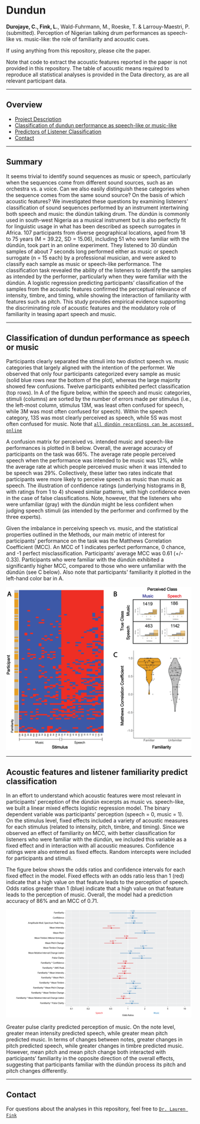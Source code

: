 # Dundun

**Durojaye, C., Fink, L.**, Wald-Fuhrmann, M., Roeske, T. & Larrouy-Maestri, P. (submitted). Perception of Nigerian talking drum performances as speech-like vs. music-like: the role of familiarity and acoustic cues. 

If using anything from this repository, please cite the paper.

Note that code to extract the acoustic features reported in the paper is not provided in this repository. The table of acoustic means required to reproduce all statistical analyses is provided in the Data directory, as are all relevant participant data. 


___
## Overview

- [Project Description](#summary)
- [Classification of dundun performance as speech-like or music-like](#Classification-of-dundun-performance-as-speech-or-music)
- [Predictors of Listener Classification](#Acoustic-features-and-listener-familiarity-predict-classification)
- [Contact](#contact)

___
## Summary
It seems trivial to identify sound sequences as music or speech, particularly when the sequences come from different sound sources, such as an orchestra vs. a voice. Can we also easily distinguish these categories when the sequence comes from the same sound source? On the basis of which acoustic features? We investigated these questions by examining listeners' classification of sound sequences performed by an instrument intertwining both speech and music: the dùndún talking drum. The dùndún is commonly used in south-west Nigeria as a musical instrument but is also perfectly fit for linguistic usage in what has been described as speech surrogates in Africa. 107 participants from diverse geographical locations, aged from 18 to 75 years (M = 39.22, SD = 15.06), including 51 who were familiar with the dùndún, took part in an online experiment. They listened to 30 dùndún samples of about 7 seconds long performed either as music or speech surrogate (n = 15 each) by a professional musician, and were asked to classify each sample as music or speech-like performance. The classification task revealed the ability of the listeners to identify the samples as intended by the performer, particularly when they were familiar with the dùndún. A logistic regression predicting participants’ classification of the samples from the acoustic features confirmed the perceptual relevance of intensity, timbre, and timing, while showing the interaction of familiarity with features such as pitch. This study provides empirical evidence supporting the discriminating role of acoustic features and the modulatory role of familiarity in teasing apart speech and music.

___
## Classification of dundun performance as speech or music
Participants clearly separated the stimuli into two distinct speech vs. music categories that largely aligned with the intention of the performer. We observed that only four participants categorized every sample as music (solid blue rows near the bottom of the plot), whereas the large majority showed few confusions. Twelve participants exhibited perfect classification (top rows). In A of the figure below, within the speech and music categories, stimuli (columns) are sorted by the number of errors made per stimulus (i.e., the left-most column, stimulus 13M, was least often confused for speech, while 3M was most often confused for speech). Within the speech category, 13S was most clearly perceived as speech, while 5S was most often confused for music. Note that <a href="https://edmond.mpdl.mpg.de/imeji/collection/ovmWl7rLtIiGSv1v" target="_blank">`all dùndún recordings can be accessed online`</a>

A confusion matrix for perceived vs. intended music and speech-like performances is plotted in B below. Overall, the average accuracy of participants on the task was 66%. The average rate people perceived speech when the performance was intended to be music was 12%, while the average rate at which people perceived music when it was intended to be speech was 29%. Collectively, these latter two rates indicate that participants were more likely to perceive speech as music than music as speech. The illustration of confidence ratings (underlying histograms in B, with ratings from 1 to 4) showed similar patterns, with high confidence even in the case of false classifications. Note, however, that the listeners who were unfamiliar (gray) with the dùndún might be less confident when judging speech stimuli (as intended by the performer and confirmed by the three experts).   

Given the imbalance in perceiving speech vs. music, and the statistical properties outlined in the Methods, our main metric of interest for participants’ performance on the task was the Matthews Correlation Coefficient (MCC). An MCC of 1 indicates perfect performance, 0 chance, and -1 perfect misclassification. Participants’ average MCC was 0.61 (+/- 0.33). Participants who were familiar with the dùndún exhibited a significantly higher MCC, compared to those who were unfamiliar with the dùndún (see C below). Also note that participants' familiarity it plotted in the left-hand color bar in A. 

![image](/images/dundun_fig4_perception_violinMCC.png)

___
## Acoustic features and listener familiarity predict classification
In an effort to understand which acoustic features were most relevant in participants’ perception of the dùndún excerpts as music vs. speech-like, we built a linear mixed effects logistic regression model. The binary dependent variable was participants’ perception (speech = 0, music = 1). On the stimulus level, fixed effects included a variety of acoustic measures for each stimulus (related to intensity, pitch, timbre, and timing). Since we observed an effect of familiarity on MCC, with better classification for listeners who were familiar with the dùndún, we included this variable as a fixed effect and in interaction with all acoustic measures. Confidence ratings were also entered as fixed effects. Random intercepts were included for participants and stimuli. 

The figure below shows the odds ratios and confidence intervals for each fixed effect in the model. Fixed effects with an odds ratio less than 1 (red) indicate that a high value on that feature leads to the perception of speech. Odds ratios greater than 1 (blue) indicate that a high value on that feature leads to the perception of music. Overall, the model had a prediction accuracy of 86% and an MCC of 0.71. 

![image](/images/dundun_fig5_perception_logisticMod.png)

Greater pulse clarity predicted perception of music. On the note level, greater mean intensity predicted speech, while greater mean pitch predicted music. In terms of changes between notes, greater changes in pitch predicted speech, while greater changes in timbre predicted music. However, mean pitch and mean pitch change both interacted with participants’ familiarity in the opposite direction of the overall effects, suggesting that participants familiar with the dùndún process its pitch and pitch changes differently.

___
## Contact
For questions about the analyses in this repository, feel free to <a href="https://lkfink.github.io/" target="_blank">`Dr. Lauren Fink`</a>

